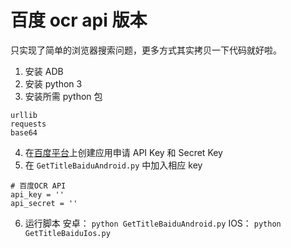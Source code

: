 # 百度 ocr api 版本
只实现了简单的浏览器搜索问题，更多方式其实拷贝一下代码就好啦。

1. 安装 ADB
2. 安装 python 3
3. 安装所需 python 包
```
urllib
requests
base64
```
4. 在[百度平台](https://cloud.baidu.com/product/ocr)上创建应用申请 API Key 和 Secret Key
5. 在 `GetTitleBaiduAndroid.py` 中加入相应 key
```
# 百度OCR API
api_key = ''
api_secret = ''
```
6. 运行脚本 
安卓： `python GetTitleBaiduAndroid.py`
IOS： `python GetTitleBaiduIos.py`